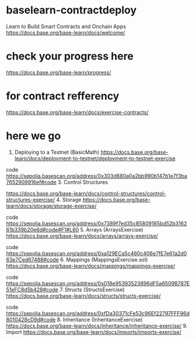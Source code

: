 # baselearn-contractdeploy
Learn to Build Smart Contracts and Onchain Apps
https://docs.base.org/base-learn/docs/welcome/

# check your progress here
https://docs.base.org/base-learn/progress/

# for contract refferency
https://docs.base.org/base-learn/docs/exercise-contracts/

# here we go
1. Deploying to a Testnet (BasicMath)
  https://docs.base.org/base-learn/docs/deployment-to-testnet/deployment-to-testnet-exercise

  code https://sepolia.basescan.org/address/0x303d880a0a2bb990b147b1e7f3ba7652909916ef#code
3. Control Structures

  https://docs.base.org/base-learn/docs/control-structures/control-structures-exercise/
4. Storage
   https://docs.base.org/base-learn/docs/storage/storage-exercise/
   
   code https://sepolia.basescan.org/address/0x7389f7ed35c85809165bd52b316261b339b20e6d#code#F1#L60
5. Arrays (ArraysExercise)
   https://docs.base.org/base-learn/docs/arrays/arrays-exercise/
   
   code https://sepolia.basescan.org/address/0xa129ECa5c460c406e7fE7e61a2d063e7Ced67488#code
6. Mappings (MappingsExercise.sol)
   https://docs.base.org/base-learn/docs/mappings/mappings-exercise/
   
   code https://sepolia.basescan.org/address/0x018e95393523896dF5a6509B787E51eFC8d5b428#code
7. Structs (StructsExercise)
   https://docs.base.org/base-learn/docs/structs/structs-exercise/
   
   code https://sepolia.basescan.org/address/0xfDa30371cFe53c96Ef22797FFF96d8010428cD9d#code
8. Inheritance  (InheritanceExercise)
   https://docs.base.org/base-learn/docs/inheritance/inheritance-exercise/
9. Import
   https://docs.base.org/base-learn/docs/imports/imports-exercise/




















